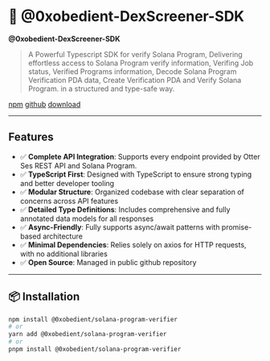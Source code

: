 # 🚀 @0xobedient-DexScreener-SDK

**@0xobedient-DexScreener-SDK**

> A Powerful Typescript SDK for verify Solana Program, Delivering effortless access to Solana Program verify information, Verifing Job status, Verified Programs information, Decode Solana Program Verification PDA data, Create Verification PDA and Verify Solana Program. in a structured and type-safe way. 

[npm](https://www.npmjs.com/package/@0xobedient/solana-program-verifier)
[github](https://github.com/0xobedient/solana-program-verifier)
[download](https://github.com/0xobedient/solana-program-verifier/releases)

---

## Features

- ✅ **Complete API Integration**: Supports every endpoint provided by Otter Ses REST API and Solana Program.
- ✅ **TypeScript First**: Designed with TypeScript to ensure strong typing and better developer tooling
- ✅ **Modular Structure**: Organized codebase with clear separation of concerns across API features
- ✅ **Detailed Type Definitions**: Includes comprehensive and fully annotated data models for all responses
- ✅ **Async-Friendly**: Fully supports async/await patterns with promise-based architecture
- ✅ **Minimal Dependencies**: Relies solely on axios for HTTP requests, with no additional libraries
- ✅ **Open Source**: Managed in public github repository

---

## 📦 Installation

```bash
npm install @0xobedient/solana-program-verifier
# or
yarn add @0xobedient/solana-program-verifier
# or
pnpm install @0xobedient/solana-program-verifier
```